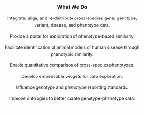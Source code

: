 <div
  class="home-page-section features-section">

### What We Do

- Integrate, align, and re-distribute cross-species gene, genotype, variant, disease, and phenotype data.
- Provide a portal for exploration of phenotype-based similarity.
- Facilitate identification of animal models of human disease through phenotypic similarity.
- Enable quantitative comparison of cross-species phenotypes.
- Develop embeddable widgets for data exploration.
- Influence genotype and phenotype reporting standards.
- Improve ontologies to better curate genotype-phenotype data.

  <router-link
    to="/about/monarch"
    class="btn btn-dark">
    <span>Learn More</span>
  </router-link>
</div>


<style lang="scss">
@import "~@/style/variables";
@import "~@/style/home-page";

.features-section {
  width: 100%;
  text-align: center;
  padding: 15px;
  background-color: $home-section-dark-bg;

  ul {
    list-style-type: none;
    padding: 0 15px;

    li {
      line-height: 1.4rem;
    }
  }

  .btn.btn-dark {
    padding: 2px 10px;
    color: white;
    transition: all .3s ease-in-out;
  }
}

</style>
